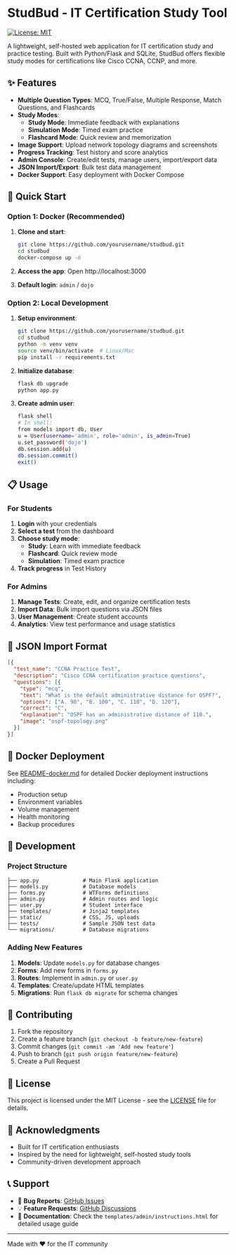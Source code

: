 # StudBud - IT Certification Study Tool

[![License: MIT](https://img.shields.io/badge/License-MIT-yellow.svg)](https://opensource.org/licenses/MIT)

A lightweight, self-hosted web application for IT certification study and practice testing. Built with Python/Flask and SQLite, StudBud offers flexible study modes for certifications like Cisco CCNA, CCNP, and more.

## ✨ Features

- **Multiple Question Types**: MCQ, True/False, Multiple Response, Match Questions, and Flashcards
- **Study Modes**:
  - **Study Mode**: Immediate feedback with explanations
  - **Simulation Mode**: Timed exam practice
  - **Flashcard Mode**: Quick review and memorization
- **Image Support**: Upload network topology diagrams and screenshots
- **Progress Tracking**: Test history and score analytics
- **Admin Console**: Create/edit tests, manage users, import/export data
- **JSON Import/Export**: Bulk test data management
- **Docker Support**: Easy deployment with Docker Compose

## 🚀 Quick Start

### Option 1: Docker (Recommended)

1. **Clone and start**:
   ```bash
   git clone https://github.com/yourusername/studbud.git
   cd studbud
   docker-compose up -d
   ```

2. **Access the app**: Open http://localhost:3000
3. **Default login**: `admin` / `dojo`

### Option 2: Local Development

1. **Setup environment**:
   ```bash
   git clone https://github.com/yourusername/studbud.git
   cd studbud
   python -m venv venv
   source venv/bin/activate  # Linux/Mac
   pip install -r requirements.txt
   ```

2. **Initialize database**:
   ```bash
   flask db upgrade
   python app.py
   ```

3. **Create admin user**:
   ```bash
   flask shell
   # In shell:
   from models import db, User
   u = User(username='admin', role='admin', is_admin=True)
   u.set_password('dojo')
   db.session.add(u)
   db.session.commit()
   exit()
   ```

## 📋 Usage

### For Students
1. **Login** with your credentials
2. **Select a test** from the dashboard  
3. **Choose study mode**:
   - **Study**: Learn with immediate feedback
   - **Flashcard**: Quick review mode
   - **Simulation**: Timed exam practice
4. **Track progress** in Test History

### For Admins
1. **Manage Tests**: Create, edit, and organize certification tests
2. **Import Data**: Bulk import questions via JSON files
3. **User Management**: Create student accounts
4. **Analytics**: View test performance and usage statistics

## 📄 JSON Import Format

```json
[{
  "test_name": "CCNA Practice Test",
  "description": "Cisco CCNA certification practice questions",
  "questions": [{
    "type": "mcq",
    "text": "What is the default administrative distance for OSPF?",
    "options": ["A. 90", "B. 100", "C. 110", "D. 120"],
    "correct": "C",
    "explanation": "OSPF has an administrative distance of 110.",
    "image": "ospf-topology.png"
  }]
}]
```

## 🐳 Docker Deployment

See [README-docker.md](README-docker.md) for detailed Docker deployment instructions including:
- Production setup
- Environment variables
- Volume management
- Health monitoring
- Backup procedures

## 🔧 Development

### Project Structure
```
├── app.py              # Main Flask application
├── models.py           # Database models
├── forms.py            # WTForms definitions
├── admin.py            # Admin routes and logic
├── user.py             # Student interface
├── templates/          # Jinja2 templates
├── static/             # CSS, JS, uploads
├── tests/              # Sample JSON test data
└── migrations/         # Database migrations
```

### Adding New Features
1. **Models**: Update `models.py` for database changes
2. **Forms**: Add new forms in `forms.py`
3. **Routes**: Implement in `admin.py` or `user.py`
4. **Templates**: Create/update HTML templates
5. **Migrations**: Run `flask db migrate` for schema changes

## 🤝 Contributing

1. Fork the repository
2. Create a feature branch (`git checkout -b feature/new-feature`)
3. Commit changes (`git commit -am 'Add new feature'`)
4. Push to branch (`git push origin feature/new-feature`)
5. Create a Pull Request

## 📝 License

This project is licensed under the MIT License - see the [LICENSE](LICENSE) file for details.

## 🙏 Acknowledgments

- Built for IT certification enthusiasts
- Inspired by the need for lightweight, self-hosted study tools
- Community-driven development approach

## 📞 Support

- 🐛 **Bug Reports**: [GitHub Issues](https://github.com/yourusername/studbud/issues)
- 💡 **Feature Requests**: [GitHub Discussions](https://github.com/yourusername/studbud/discussions)
- 📖 **Documentation**: Check the `templates/admin/instructions.html` for detailed usage guide

---

Made with ❤️ for the IT community